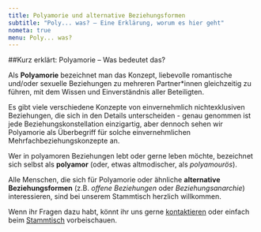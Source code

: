 ```yaml
---
title: Polyamorie und alternative Beziehungsformen
subtitle: "Poly... was? – Eine Erklärung, worum es hier geht"
nometa: true
menu: Poly... was?
---
```


##Kurz erklärt: Polyamorie – Was bedeutet das?

Als **Polyamorie** bezeichnet man das Konzept, liebevolle romantische und/oder sexuelle Beziehungen zu mehreren Partner\*innen gleichzeitig zu führen, mit dem Wissen und Einverständnis aller Beteiligten.  

Es gibt viele verschiedene Konzepte von einvernehmlich nichtexklusiven Beziehungen, die sich in den Details unterscheiden - genau genommen ist jede Beziehungskonstellation einzigartig, aber dennoch sehen wir Polyamorie als Überbegriff für solche einvernehmlichen Mehrfachbeziehungskonzepte an.  

Wer in polyamoren Beziehungen lebt oder gerne leben möchte, bezeichnet sich selbst als **polyamor** (oder, etwas altmodischer, als *polyamourös*).  

Alle Menschen, die sich für Polyamorie oder ähnliche **alternative Beziehungsformen** (z.B. *offene Beziehungen* oder *Beziehungsanarchie*) interessieren, sind bei unserem Stammtisch herzlich willkommen.  

Wenn ihr Fragen dazu habt, könnt ihr uns gerne [kontaktieren](/kontakt/) oder einfach beim [Stammtisch](/termine/) vorbeischauen.
